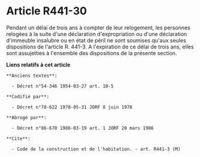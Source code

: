 # Article R441-30

Pendant un délai de trois ans à compter de leur relogement, les personnes relogées à la suite d'une déclaration
d'expropriation ou d'une déclaration d'immeuble insalubre ou en état de péril ne sont soumises qu'aux seules dispositions de
l'article R. 441-3. A l'expiration de ce délai de trois ans, elles sont assujetties à l'ensemble des dispositions de la
présente section.

**Liens relatifs à cet article**

	**Anciens textes**:

	  - Décret n°54-346 1954-03-27 art. 10-5

	**Codifié par**:

	  - Décret n°78-622 1978-05-31 JORF 8 juin 1978

	**Abrogé par**:

	  - Décret n°86-670 1986-03-19 art. 1 JORF 20 mars 1986

	**Cite**:

	  - Code de la construction et de l'habitation. - art. R441-3 (M)
